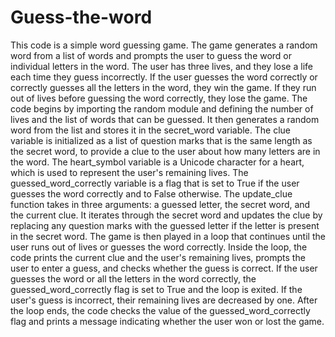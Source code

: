 # Guess-the-word
This code is a simple word guessing game. 
The game generates a random word from a list of words and prompts the user to guess the word or individual letters in the word. 
The user has three lives, and they lose a life each time they guess incorrectly. 
If the user guesses the word correctly or correctly guesses all the letters in the word, they win the game. 
If they run out of lives before guessing the word correctly, they lose the game.
The code begins by importing the random module and defining the number of lives and the list of words that can be guessed. 
It then generates a random word from the list and stores it in the secret_word variable. 
The clue variable is initialized as a list of question marks that is the same length as the secret word, to provide a clue to the user about how many letters are in the word. 
The heart_symbol variable is a Unicode character for a heart, which is used to represent the user's remaining lives. 
The guessed_word_correctly variable is a flag that is set to True if the user guesses the word correctly and to False otherwise.
The update_clue function takes in three arguments: a guessed letter, the secret word, and the current clue. 
It iterates through the secret word and updates the clue by replacing any question marks with the guessed letter if the letter is present in the secret word.
The game is then played in a loop that continues until the user runs out of lives or guesses the word correctly. 
Inside the loop, the code prints the current clue and the user's remaining lives, prompts the user to enter a guess, and checks whether the guess is correct. 
If the user guesses the word or all the letters in the word correctly, the guessed_word_correctly flag is set to True and the loop is exited. 
If the user's guess is incorrect, their remaining lives are decreased by one.
After the loop ends, the code checks the value of the guessed_word_correctly flag and prints a message indicating whether the user won or lost the game.